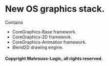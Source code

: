 # New OS graphics stack.

Contains

- CoreGraphics-Base framework.
- CoreGraphics-2D framework.
- CoreGraphics-Animation framework.
- Blend2D drawing engine.


#### Copyright Mahrouss-Logic, all rights reserved.
